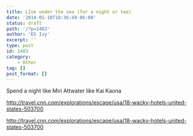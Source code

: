 ```yaml
---
title: LIve under the sea (for a night or two)
date: '2014-01-18T18:36:49-06:00'
status: draft
path: '/?p=1483'
author: 'ES Ivy'
excerpt: ''
type: post
id: 1483
category:
    - Other
tag: []
post_format: []
---
```

Spend a night like Miri Attwater like Kai Kaona

<http://travel.cnn.com/explorations/escape/usa/18-wacky-hotels-united-states-503700>

<http://travel.cnn.com/explorations/escape/usa/18-wacky-hotels-united-states-503700>